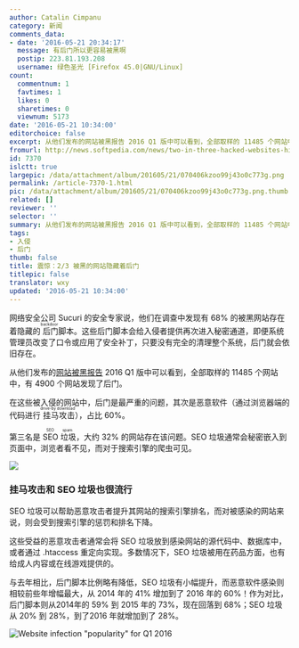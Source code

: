 ```yaml
---
author: Catalin Cimpanu
category: 新闻
comments_data:
- date: '2016-05-21 20:34:17'
  message: 有后门所以更容易被黑啊
  postip: 223.81.193.208
  username: 绿色圣光 [Firefox 45.0|GNU/Linux]
count:
  commentnum: 1
  favtimes: 1
  likes: 0
  sharetimes: 0
  viewnum: 5173
date: '2016-05-21 10:34:00'
editorchoice: false
excerpt: 从他们发布的网站被黑报告 2016 Q1 版中可以看到，全部取样的 11485 个网站中，有 4900 个网站发现了后门。
fromurl: http://news.softpedia.com/news/two-in-three-hacked-websites-hide-a-backdoor-504242.shtml
id: 7370
islctt: true
largepic: /data/attachment/album/201605/21/070406kzoo99j43o0c773g.png
permalink: /article-7370-1.html
pic: /data/attachment/album/201605/21/070406kzoo99j43o0c773g.png.thumb.jpg
related: []
reviewer: ''
selector: ''
summary: 从他们发布的网站被黑报告 2016 Q1 版中可以看到，全部取样的 11485 个网站中，有 4900 个网站发现了后门。
tags:
- 入侵
- 后门
thumb: false
title: 震惊：2/3 被黑的网站隐藏着后门
titlepic: false
translator: wxy
updated: '2016-05-21 10:34:00'
---
```


网络安全公司 Sucuri 的安全专家说，他们在调查中发现有 68% 的被黑网站存在着隐藏的<ruby> 后门 <rp>  （ </rp> <rt>  backdoor </rt> <rp>  ） </rp></ruby>脚本。这些后门脚本会给入侵者提供再次进入秘密通道，即便系统管理员改变了口令或应用了安全补丁，只要没有完全的清理整个系统，后门就会依旧存在。


从他们发布的[网站被黑报告](https://sucuri.net/website-security/Reports/Sucuri-Website-Hacked-Report-2016Q1.pdf) 2016 Q1 版中可以看到，全部取样的 11485 个网站中，有 4900 个网站发现了后门。


在这些被入侵的网站中，后门是最严重的问题，其次是恶意软件（通过浏览器端的代码进行<ruby> 挂马攻击 <rp>  （ </rp> <rt>  drive-by download </rt> <rp>  ） </rp></ruby>），占比 60%。


第三名是 <ruby> SEO 垃圾 <rp>  （ </rp> <rt>  SEO spam </rt> <rp>  ） </rp></ruby>，大约 32% 的网站存在该问题。SEO 垃圾通常会秘密嵌入到页面中，浏览者看不见，而对于搜索引擎的爬虫可见。


![](/data/attachment/album/201605/21/070406kzoo99j43o0c773g.png)


### 挂马攻击和 SEO 垃圾也很流行


SEO 垃圾可以帮助恶意攻击者提升其网站的搜索引擎排名，而对被感染的网站来说，则会受到搜索引擎的惩罚和排名下降。


这些受益的恶意攻击者通常会将 SEO 垃圾放到感染网站的源代码中、数据库中，或者通过 .htaccess 重定向实现。多数情况下，SEO 垃圾被用在药品方面，也有给成人内容或在线游戏提供的。


与去年相比，后门脚本比例略有降低，SEO 垃圾有小幅提升，而恶意软件感染则相较前些年增幅最大，从 2014 年的 41% 增加到了 2016 年的 60%！作为对比，后门脚本则从2014年的 59% 到 2015 年的 73%，现在回落到 68%；SEO 垃圾从 20% 到 28%，到了2016 年就增加到了 28%。


![Website infection "popularity" for Q1 2016](/data/attachment/album/201605/21/070407vehpv661wbzmu1ey.jpg "Website infection \"popularity\" for Q1 2016")